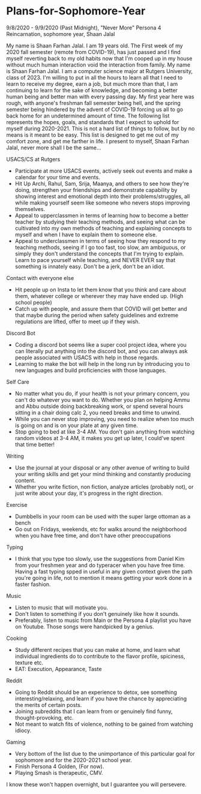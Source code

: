 # Plans-for-Sophomore-Year

9/8/2020 - 9/9/2020 (Past Midnight), "Never More" Persona 4 Reincarnation, sophomore year, Shaan Jalal


My name is Shaan Farhan Jalal. I am 19 years old. The First week of my 2020 fall semester (remote from COVID-19), has just passed and I find myself reverting back to my old habits now that I'm cooped up in my house without much human interaction void the interaction from family. My name is Shaan Farhan Jalal. I am a computer science major at Rutgers University, class of 2023. I'm willing to put in all the hours to learn all that I need to learn to receive my degree, earn a job, but much more than that, I am continuing to learn for the sake of knowledge, and becoming a better human being and better man with every passing day. My first year here was rough, with anyone's freshman fall semester being hell, and the spring semester being hindered by the advent of COVID-19 forcing us all to go back home for an undetermined amount of time. The following list represents the hopes, goals, and standards that I expect to uphold for myself during 2020-2021. This is not a hard list of things to follow, but by no means is it meant to be easy. This list is designed to get me out of my comfort zone, and get me farther in life. I present to myself, Shaan Farhan Jalal, never more shall I be the same...



USACS/CS at Rutgers
- Participate at more USACS events, actively seek out events and make a calendar for your time and events.
- Hit Up Archi, Rahul, Sam, Srija, Maanya, and others to see how they're doing, strengthen your friendships and demonstrate capability by showing interest and emotional depth into their problems/struggles, all while making yourself seem like someone who nevers stops improving themselves.
- Appeal to upperclassmen in terms of learning how to become a better teacher by studying their teaching methods, and seeing what can be cultivated into my own methods of teaching and explaining concepts to myself and when I have to explain them to someone else.
- Appeal to underclassmen in terms of seeing how they respond to my teaching methods, seeing if I go too fast, too slow, am ambiguous, or simply they don't understand the concepts that I'm trying to explain. Learn to pace yourself while teaching, and NEVER EVER say that something is innately easy. Don't be a jerk, don't be an idiot.


Contact with everyone else
- Hit people up on Insta to let them know that you think and care about them, whatever college or wherever they may have ended up. (High school people)
- Catch up with people, and assure them that COVID will get better and that maybe during the period when safety guidelines and extreme regulations are lifted, offer to meet up if they wish.


Discord Bot
 - Coding a discord bot seems like a super cool project idea, where you can literally put anything into the discord bot, and you can always ask people associated with USACS with help in those regards.
 - Learning to make the bot will help in the long run by introducing you to new languages and build proficiencies with those languages.
  
  
Self Care
- No matter what you do, if your health is not your primary concern, you can't do whatever you want to do. Whether you plan on helping Ammu and Abbu outside doing backbreaking work, or spend several hours sitting in a chair doing calc 2, you need breaks and time to unwind.
- While you can never stop improving, you need to realize when too much is going on and is on your plate at any given time.
- Stop going to bed at like 3-4 AM. You don't gain anything from watching random videos at 3-4 AM, it makes you get up later, I could've spent that time better!
  
  
Writing
- Use the journal at your disposal or any other avenue of writing to build your writing skills and get your mind thinking and constantly producing content.
- Whether you write fiction, non fiction, analyze articles (probably not), or just write about your day, it's progress in the right direction.


Exercise
 - Dumbbells in your room can be used with the super large ottoman as a bench
 - Go out on Fridays, weekends, etc for walks around the neighborhood when you have free time, and don't have other preoccupations


Typing
- I think that you type too slowly, use the suggestions from Daniel Kim from your freshmen year and do typeracer when you have free time. Having a fast typing spped in useful in any given context given the path you're going in life, not to mention it means getting your work done in a faster fashion.


Music
- Listen to music that will motivate you.
- Don't listen to something if you don't genuinely like how it sounds.
- Preferably, listen to music from Main or the Persona 4 playlist you have on Youtube. Those songs were handpicked by a genius.


Cooking
- Study different recipes that you can make at home, and learn what individual ingredients do to contribute to the flavor profile, spiciness, texture etc.
- EAT: Execution, Appearance, Taste


Reddit
- Going to Reddit should be an experience to detox, see something interesting/relaxing, and learn if you have the chance by appreciating the merits of certain posts.
- Joining subreddits that I can learn from or genuinely find funny, thought-provoking, etc.
- Not meant to watch fits of violence, nothing to be gained from watching idiocy.


Gaming
- Very bottom of the list due to the unimportance of this particular goal for sophomore and for the 2020-2021 school year.
- Finish Persona 4 Golden, (For now).
- Playing Smash is therapeutic, CMV.


I know these won't happen overnight, but I guarantee you will persevere.





